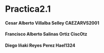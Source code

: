 # Practica2.1
<h4>Cesar Alberto Villalba Selley    CAEZARVS2001</h4>
<h4>Francisco Alberto Salinas Ortiz   CiscOtz</h4>
<h4>Diego Iñaki Reyes Perez    Hael1324</h4>
